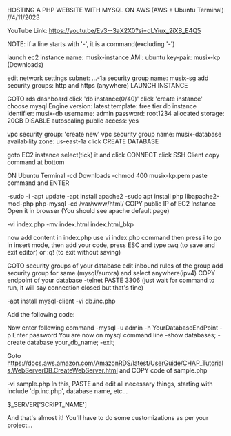 HOSTING A PHP WEBSITE WITH MYSQL ON AWS (AWS + Ubuntu Terminal)
//4/11/2023

YouTube Link: https://youtu.be/Ev3--3aX2X0?si=dLYiux_2iXB_E4Q5

NOTE: if a line starts with '-', it is a command(excluding '-')

launch ec2 instance
name: musix-instance
AMI: ubuntu
key-pair: musix-kp (Downloads)

edit network settings
subnet: ...-1a
security group name: musix-sg
add security groups: http and https (anywhere)
LAUNCH INSTANCE

GOTO rds dashboard
click 'db instance(0/40)'
click 'create instance'
choose mysql
Engine version: latest
template: free tier
db instance identifier: musix-db
username: admin
password: root1234
allocated storage: 20GB
DISABLE autoscaling
public access: yes

vpc security group: 'create new'
vpc security group name: musix-database
availability zone: us-east-1a
click CREATE DATABASE

goto EC2 instance
select(tick) it and click CONNECT
click SSH Client
copy command at bottom

ON Ubuntu Terminal
-cd Downloads
-chmod 400 musix-kp.pem
paste command and ENTER

-sudo -i
-apt update
-apt install apache2
-sudo apt install php libapache2-mod-php php-mysql
-cd /var/www/html/
COPY public IP of EC2 Instance
Open it in browser (You should see apache default page)

-vi index.php
-mv index.html index.html_bkp

now add content in index.php use vi index.php command then press i to go in insert mode, then add your code, press ESC and type :wq (to save and exit editor) or :q! (to exit without saving)

GOTO security groups of your database
edit inbound rules of the group
add security group for same (mysql/aurora) and select anywhere(ipv4)
COPY endpoint of your database
-telnet PASTE 3306
(just wait for command to run, it will say connection closed but that's fine)

-apt install mysql-client
-vi db.inc.php

Add the following code:

<?php

define('DB_SERVER','YourDatabaseEndpoint');
define('DB_USERNAME','admin');
define('DB_PASSWORD','root1234');
define('DB_DATABASE','WhateverDatabaseNameYouWant');

?>

Now enter following command
-mysql -u admin -h YourDatabaseEndPoint -p
Enter password
You are now on mysql command line
-show databases;
-create database your_db_name;
-exit;

Goto https://docs.aws.amazon.com/AmazonRDS/latest/UserGuide/CHAP_Tutorials.WebServerDB.CreateWebServer.html
and COPY code of sample.php

-vi sample.php
In this, PASTE and edit all necessary things, starting with include 'dp.inc.php', database name, etc...

$\_SERVER['SCRIPT_NAME']

And that's almost it! You'll have to do some customizations as per your project...
